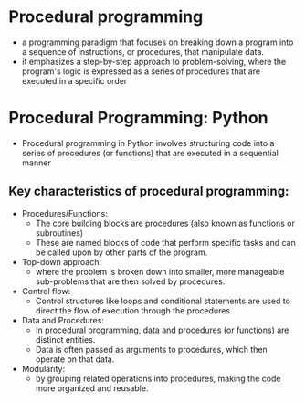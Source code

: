 # Procedural programming
- a programming paradigm that focuses on breaking down a program into a sequence of instructions, or procedures, that manipulate data. 
- it emphasizes a step-by-step approach to problem-solving, where the program's logic is expressed as a series of procedures that are executed in a specific order

# Procedural Programming: Python 
- Procedural programming in Python involves structuring code into a series of procedures (or functions) that are executed in a sequential manner



## Key characteristics of procedural programming: 
- Procedures/Functions:
    - The core building blocks are procedures (also known as functions or subroutines)
    - These are named blocks of code that perform specific tasks and can be called upon by other parts of the program. 
- Top-down approach:
  - where the problem is broken down into smaller, more manageable sub-problems that are then solved by procedures. 
- Control flow:
  - Control structures like loops and conditional statements are used to direct the flow of execution through the procedures. 
- Data and Procedures:
  - In procedural programming, data and procedures (or functions) are distinct entities. 
  - Data is often passed as arguments to procedures, which then operate on that data. 
- Modularity:
  - by grouping related operations into procedures, making the code more organized and reusable. 